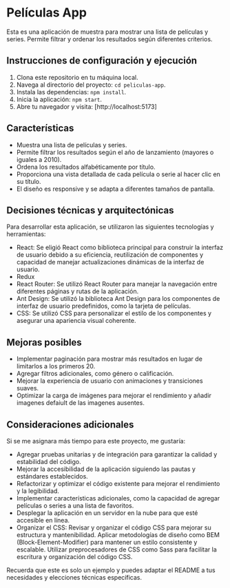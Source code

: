 # Películas App

Esta es una aplicación de muestra para mostrar una lista de películas y series. Permite filtrar y ordenar los resultados según diferentes criterios.

## Instrucciones de configuración y ejecución

1. Clona este repositorio en tu máquina local.
2. Navega al directorio del proyecto: `cd peliculas-app`.
3. Instala las dependencias: `npm install`.
4. Inicia la aplicación: `npm start`.
5. Abre tu navegador y visita: [http://localhost:5173]

## Características

- Muestra una lista de películas y series.
- Permite filtrar los resultados según el año de lanzamiento (mayores o iguales a 2010).
- Ordena los resultados alfabéticamente por título.
- Proporciona una vista detallada de cada película o serie al hacer clic en su título.
- El diseño es responsive y se adapta a diferentes tamaños de pantalla.

## Decisiones técnicas y arquitectónicas

Para desarrollar esta aplicación, se utilizaron las siguientes tecnologías y herramientas:

- React: Se eligió React como biblioteca principal para construir la interfaz de usuario debido a su eficiencia, reutilización de componentes y capacidad de manejar actualizaciones dinámicas de la interfaz de usuario.
- Redux
- React Router: Se utilizó React Router para manejar la navegación entre diferentes páginas y rutas de la aplicación.
- Ant Design: Se utilizó la biblioteca Ant Design para los componentes de interfaz de usuario predefinidos, como la tarjeta de películas.
- CSS: Se utilizó CSS para personalizar el estilo de los componentes y asegurar una apariencia visual coherente.

## Mejoras posibles

- Implementar paginación para mostrar más resultados en lugar de limitarlos a los primeros 20.
- Agregar filtros adicionales, como género o calificación.
- Mejorar la experiencia de usuario con animaciones y transiciones suaves.
- Optimizar la carga de imágenes para mejorar el rendimiento y añadir imagenes defaiult de las imagenes ausentes.

## Consideraciones adicionales

Si se me asignara más tiempo para este proyecto, me gustaría:

- Agregar pruebas unitarias y de integración para garantizar la calidad y estabilidad del código.
- Mejorar la accesibilidad de la aplicación siguiendo las pautas y estándares establecidos.
- Refactorizar y optimizar el código existente para mejorar el rendimiento y la legibilidad.
- Implementar características adicionales, como la capacidad de agregar películas o series a una lista de favoritos.
- Desplegar la aplicación en un servidor en la nube para que esté accesible en línea.
- Organizar el CSS: Revisar y organizar el código CSS para mejorar su estructura y mantenibilidad. Aplicar metodologías de diseño como BEM (Block-Element-Modifier) para mantener un estilo consistente y escalable. Utilizar preprocesadores de CSS como Sass para facilitar la escritura y organización del código CSS.

Recuerda que este es solo un ejemplo y puedes adaptar el README a tus necesidades y elecciones técnicas específicas.
